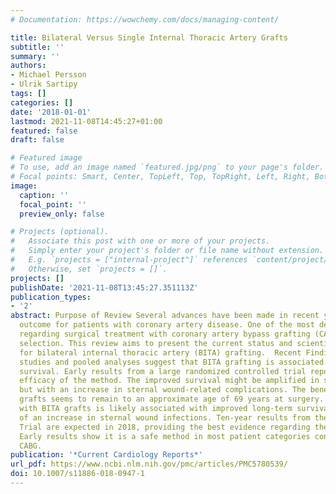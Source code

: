 ```yaml
---
# Documentation: https://wowchemy.com/docs/managing-content/

title: Bilateral Versus Single Internal Thoracic Artery Grafts
subtitle: ''
summary: ''
authors:
- Michael Persson
- Ulrik Sartipy
tags: []
categories: []
date: '2018-01-01'
lastmod: 2021-11-08T14:45:27+01:00
featured: false
draft: false

# Featured image
# To use, add an image named `featured.jpg/png` to your page's folder.
# Focal points: Smart, Center, TopLeft, Top, TopRight, Left, Right, BottomLeft, Bottom, BottomRight.
image:
  caption: ''
  focal_point: ''
  preview_only: false

# Projects (optional).
#   Associate this post with one or more of your projects.
#   Simply enter your project's folder or file name without extension.
#   E.g. `projects = ["internal-project"]` references `content/project/deep-learning/index.md`.
#   Otherwise, set `projects = []`.
projects: []
publishDate: '2021-11-08T13:45:27.351113Z'
publication_types:
- '2'
abstract: Purpose of Review Several advances have been made in recent years to improve
  outcome for patients with coronary artery disease. One of the most debated topics
  regarding surgical treatment with coronary artery bypass grafting (CABG) is graft
  selection. This review aims to present the current status and scientific evidence
  for bilateral internal thoracic artery (BITA) grafting.  Recent Findings Observational
  studies and pooled analyses suggest that BITA grafting is associated with improved
  survival. Early results from a large randomized controlled trial report safety and
  efficacy of the method. The improved survival might be amplified in select groups,
  but with an increase in sternal wound-related complications. The benefit of BITA
  grafts seems to remain to an approximate age of 69 years at surgery.  Summary CABG
  with BITA grafts is likely associated with improved long-term survival at a cost
  of an increase in sternal wound infections. Ten-year results from the Arterial Revascularization
  Trial are expected in 2018, providing the best evidence regarding the method yet.
  Early results show it is a safe method in most patient categories considerable for
  CABG.
publication: '*Current Cardiology Reports*'
url_pdf: https://www.ncbi.nlm.nih.gov/pmc/articles/PMC5780539/
doi: 10.1007/s11886-018-0947-1
---
```

